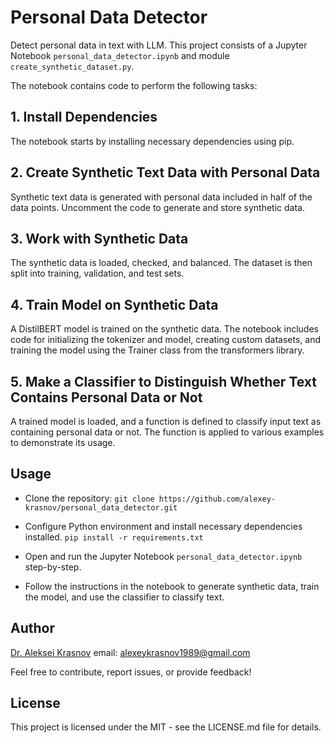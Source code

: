 # Personal Data Detector

Detect personal data in text with LLM. This project consists of a Jupyter Notebook `personal_data_detector.ipynb` and module `create_synthetic_dataset.py`. 

The notebook contains code to perform the following tasks:

## 1. Install Dependencies

The notebook starts by installing necessary dependencies using pip.

## 2. Create Synthetic Text Data with Personal Data

Synthetic text data is generated with personal data included in half of the data points. Uncomment the code to generate and store synthetic data.

## 3. Work with Synthetic Data

The synthetic data is loaded, checked, and balanced. The dataset is then split into training, validation, and test sets.

## 4. Train Model on Synthetic Data

A DistilBERT model is trained on the synthetic data. The notebook includes code for initializing the tokenizer and model, creating custom datasets, and training the model using the Trainer class from the transformers library.

## 5. Make a Classifier to Distinguish Whether Text Contains Personal Data or Not

A trained model is loaded, and a function is defined to classify input text as containing personal data or not. The function is applied to various examples to demonstrate its usage.

## Usage

- Clone the repository:
    `git clone https://github.com/alexey-krasnov/personal_data_detector.git`

- Configure  Python environment and install necessary dependencies installed.
    `pip install -r requirements.txt`

- Open and run the Jupyter Notebook `personal_data_detector.ipynb` step-by-step.

- Follow the instructions in the notebook to generate synthetic data, train the model, and use the classifier to classify text.

## Author

[Dr. Aleksei Krasnov](https://github.com/alexey-krasnov)
email: alexeykrasnov1989@gmail.com

Feel free to contribute, report issues, or provide feedback!

## License
This project is licensed under the MIT - see the LICENSE.md file for details.
